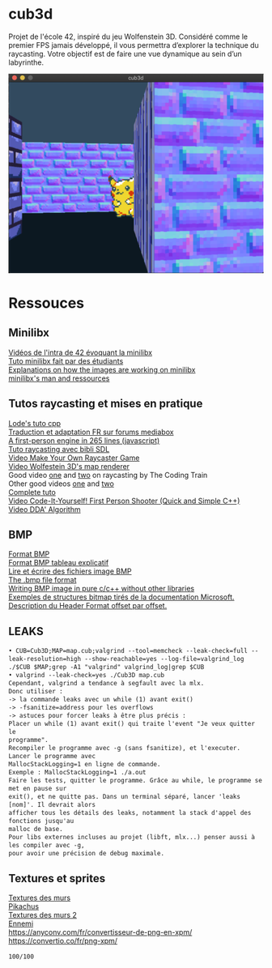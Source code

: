 # cub3d

Projet de l'école 42, inspiré du jeu Wolfenstein 3D. Considéré comme le premier FPS jamais développé, il vous permettra d’explorer la technique du raycasting. Votre objectif est de faire une vue dynamique au sein d’un labyrinthe.

<img src="./capture.png"
     alt="image de mon projet, pikachu derrière un mur">

# Ressouces

## Minilibx

<a href="https://elearning.intra.42.fr/searches/search?query=minilibx">Vidéos de l'intra de 42 évoquant la minilibx</a><br />
<a href="https://harm-smits.github.io/42docs/libs/minilibx.html">Tuto minilibx fait par des étudiants</a><br />
<a href="https://github.com/keuhdall/images_example">Explanations on how the images are working on minilibx</a><br />
<a href="https://github.com/qst0/ft_libgfx#minilibx">minilibx's man and ressources</a><br />

## Tutos raycasting et mises en pratique

<a href="https://lodev.org/cgtutor/raycasting.html">Lode's tuto cpp</a><br />
<a href="http://forums.mediabox.fr/wiki/tutoriaux/flashplatform/affichage/3d/raycasting">Traduction et adaptation FR sur forums mediabox</a><br />
<a href="http://www.playfuljs.com/a-first-person-engine-in-265-lines/">A first-person engine in 265 lines (javascript)</a><br />
<a href="http://zupi.free.fr/PTuto/index.php?ch=ptuto&p=s3De">Tuto raycasting avec bibli SDL</a><br />
<a href="https://www.youtube.com/watch?v=gYRrGTC7GtA">Video Make Your Own Raycaster Game</a><br />
<a href="https://www.youtube.com/watch?v=eOCQfxRQ2pY&t=795s">Video Wolfestein 3D's map renderer</a><br />
Good video <a href="https://www.youtube.com/watch?v=TOEi6T2mtHo">one</a> and <a href="https://www.youtube.com/watch?v=vYgIKn7iDH8">two</a> on raycasting by The Coding Train<br />
Other good videos <a href="https://www.youtube.com/watch?v=yPRkuQe0KxE">one</a> and <a href="https://www.youtube.com/watch?v=_HSJbFBkHdk">two</a><br />
<a href="https://permadi.com/1996/05/ray-casting-tutorial-table-of-contents/">Complete tuto</a><br />
<a href="https://www.youtube.com/watch?v=xW8skO7MFYw">Video Code-It-Yourself! First Person Shooter (Quick and Simple C++)</a><br />
<a href="youtube.com/watch?v=W5P8GlaEOSI">Video DDA' Algorithm</a><br />

## BMP

<a href="http://projet.eu.org/pedago/sin/ISN/7-format_BMP.pdf">Format BMP</a><br />
<a href="http://www.apprendre-en-ligne.net/info/images/formatbmp.pdf">Format BMP tableau explicatif</a><br />
<a href="http://fvirtman.free.fr/recueil/01_09_02_testbmp.c.php">Lire et écrire des fichiers image BMP</a><br />
<a href="https://web.archive.org/web/20080912171714/http://www.fortunecity.com/skyscraper/windows/364/bmpffrmt.html">The .bmp file format</a><br />
<a href="https://stackoverflow.com/questions/2654480/writing-bmp-image-in-pure-c-c-without-other-libraries">Writing BMP image in pure c/c++ without other libraries</a><br />
<a href="http://www.normalesup.org/~feuvrier/enseignement/2008/M2/site003.html">Exemples de structures bitmap tirés  de la documentation Microsoft.</a><br />
<a href="https://fulmanski.pl/zajecia/wdi/zajecia_20152016/bmp/dane/bmp_header_format.html">Description du Header Format offset par offset.</a><br />

## LEAKS
```
• CUB=Cub3D;MAP=map.cub;valgrind --tool=memcheck --leak-check=full --leak-resolution=high --show-reachable=yes --log-file=valgrind_log ./$CUB $MAP;grep -A1 "valgrind" valgrind_log|grep $CUB
• valgrind --leak-check=yes ./Cub3D map.cub
Cependant, valgrind a tendance à segfault avec la mlx.
Donc utiliser : 
-> la commande leaks avec un while (1) avant exit()
-> -fsanitize=address pour les overflows
-> astuces pour forcer leaks à être plus précis :
Placer un while (1) avant exit() qui traite l'event "Je veux quitter le
programme".
Recompiler le programme avec -g (sans fsanitize), et l'executer. Lancer le programme avec
MallocStackLogging=1 en ligne de commande.
Exemple : MallocStackLogging=1 ./a.out
Faire les tests, quitter le programme. Grâce au while, le programme se met en pause sur
exit(), et ne quitte pas. Dans un terminal séparé, lancer 'leaks [nom]'. Il devrait alors
afficher tous les détails des leaks, notamment la stack d'appel des fonctions jusqu'au
malloc de base. 
Pour libs externes incluses au projet (libft, mlx...) penser aussi à les compiler avec -g,
pour avoir une précision de debug maximale. 
```

## Textures et sprites

<a href="https://opengameart.org/content/colored-metal-tiles-1b">Textures des murs</a><br />
<a href="https://www.pokepedia.fr/Pikachu/Imagerie">Pikachus</a><br />
<a href="https://thatguynm.itch.io/pixelated-textures">Textures des murs 2</a><br />
<a href="https://free-game-assets.itch.io/free-enemy-sprite-sheets-pixel-art">Ennemi</a><br />
https://anyconv.com/fr/convertisseur-de-png-en-xpm/<br />
https://convertio.co/fr/png-xpm/<br />

````
100/100
